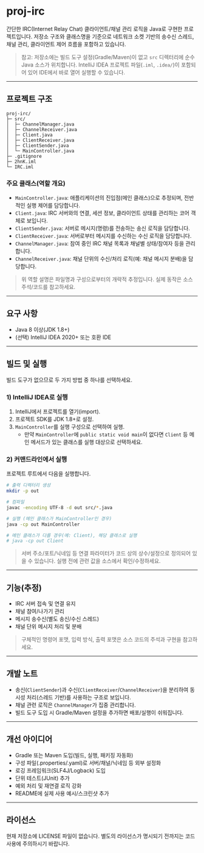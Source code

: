 # proj-irc

간단한 IRC(Internet Relay Chat) 클라이언트/채널 관리 로직을 Java로 구현한 프로젝트입니다. 저장소 구조와 클래스명을 기준으로 네트워크 소켓 기반의 송수신 스레드, 채널 관리, 클라이언트 제어 흐름을 포함하고 있습니다.

> 참고: 저장소에는 빌드 도구 설정(Gradle/Maven)이 없고 `src` 디렉터리에 순수 Java 소스가 위치합니다. IntelliJ IDEA 프로젝트 파일(`.iml`, `.idea/`)이 포함되어 있어 IDE에서 바로 열어 실행할 수 있습니다.

---

## 프로젝트 구조

```
proj-irc/
├─ src/
│  ├─ ChannelManager.java
│  ├─ ChannelReceiver.java
│  ├─ Client.java
│  ├─ ClientReceiver.java
│  ├─ ClientSender.java
│  └─ MainController.java
├─ .gitignore
├─ 2hnK.iml
└─ IRC.iml
```

### 주요 클래스(역할 개요)

- `MainController.java`: 애플리케이션의 진입점(메인 클래스)으로 추정되며, 전반적인 실행 제어를 담당합니다.
- `Client.java`: IRC 서버와의 연결, 세션 정보, 클라이언트 상태를 관리하는 코어 객체로 보입니다.
- `ClientSender.java`: 서버로 메시지(명령)를 전송하는 송신 로직을 담당합니다.
- `ClientReceiver.java`: 서버로부터 메시지를 수신하는 수신 로직을 담당합니다.
- `ChannelManager.java`: 참여 중인 IRC 채널 목록과 채널별 상태/참여자 등을 관리합니다.
- `ChannelReceiver.java`: 채널 단위의 수신/처리 로직(예: 채널 메시지 분배)을 담당합니다.

> 위 역할 설명은 파일명과 구성으로부터의 개략적 추정입니다. 실제 동작은 소스 주석/코드를 참고하세요.

---

## 요구 사항

- Java 8 이상(JDK 1.8+)
- (선택) IntelliJ IDEA 2020+ 또는 호환 IDE

---

## 빌드 및 실행

빌드 도구가 없으므로 두 가지 방법 중 하나를 선택하세요.

### 1) IntelliJ IDEA로 실행
1. IntelliJ에서 프로젝트를 열기(import).
2. 프로젝트 SDK를 JDK 1.8+로 설정.
3. `MainController`를 실행 구성으로 선택하여 실행.
   - 만약 `MainController`에 `public static void main`이 없다면 `Client` 등 메인 메서드가 있는 클래스를 실행 대상으로 선택하세요.

### 2) 커맨드라인에서 실행
프로젝트 루트에서 다음을 실행합니다.

```bash
# 출력 디렉터리 생성
mkdir -p out

# 컴파일
javac -encoding UTF-8 -d out src/*.java

# 실행 (메인 클래스가 MainController인 경우)
java -cp out MainController

# 메인 클래스가 다를 경우(예: Client), 해당 클래스로 실행
# java -cp out Client
```

> 서버 주소/포트/닉네임 등 연결 파라미터가 코드 상의 상수/설정으로 정의되어 있을 수 있습니다. 실행 전에 관련 값을 소스에서 확인/수정하세요.

---

## 기능(추정)

- IRC 서버 접속 및 연결 유지
- 채널 참여/나가기 관리
- 메시지 송수신(별도 송신/수신 스레드)
- 채널 단위 메시지 처리 및 분배

> 구체적인 명령어 포맷, 입력 방식, 출력 포맷은 소스 코드의 주석과 구현을 참고하세요.

---

## 개발 노트

- 송신(`ClientSender`)과 수신(`ClientReceiver`/`ChannelReceiver`)을 분리하여 동시성 처리(스레드 기반)를 사용하는 구조로 보입니다.
- 채널 관련 로직은 `ChannelManager`가 집중 관리합니다.
- 빌드 도구 도입 시 Gradle/Maven 설정을 추가하면 배포/실행이 쉬워집니다.

---

## 개선 아이디어

- Gradle 또는 Maven 도입(빌드, 실행, 패키징 자동화)
- 구성 파일(.properties/.yaml)로 서버/채널/닉네임 등 외부 설정화
- 로깅 프레임워크(SLF4J/Logback) 도입
- 단위 테스트(JUnit) 추가
- 예외 처리 및 재연결 로직 강화
- README에 실제 사용 예시/스크린샷 추가

---

## 라이선스

현재 저장소에 LICENSE 파일이 없습니다. 별도의 라이선스가 명시되기 전까지는 코드 사용에 주의하시기 바랍니다.
